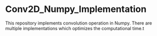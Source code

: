 # Conv2D_Numpy_Implementation
This repository implements convolution operation in Numpy. There are multiple implementations which optimizes the computational time.t
